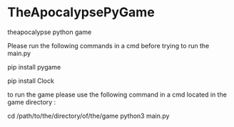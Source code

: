 # TheApocalypsePyGame
theapocalypse python game


Please run the following commands in a cmd before trying to run the main.py

pip install pygame 

pip install Clock

to run the game please use the following command in a cmd located in the game directory :

cd /path/to/the/directory/of/the/game
python3 main.py
